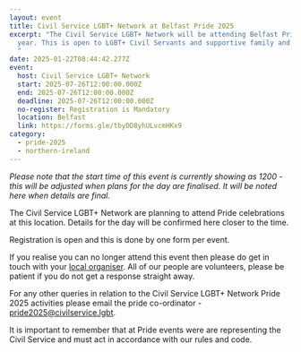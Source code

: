 ```yaml
---
layout: event
title: Civil Service LGBT+ Network at Belfast Pride 2025
excerpt: "The Civil Service LGBT+ Network will be attending Belfast Pride this
  year. This is open to LGBT+ Civil Servants and supportive family and friends.
  "
date: 2025-01-22T08:44:42.277Z
event:
  host: Civil Service LGBT+ Network
  start: 2025-07-26T12:00:00.000Z
  end: 2025-07-26T12:00:00.000Z
  deadline: 2025-07-26T12:00:00.000Z
  no-register: Registration is Mandatory
  location: Belfast
  link: https://forms.gle/tbyDD8yhULvcmHKx9
category:
  - pride-2025
  - northern-ireland
---
```

*P﻿lease note that the start time of this event is currently showing as 1200 - this will be adjusted when plans for the day are finalised. It will be noted here when details are final.*

The Civil Service LGBT+ Network are planning to attend Pride celebrations at this location. Details for the day will be confirmed here closer to the time. 

Registration is open and this is done by one form per event.

I﻿f you realise you can no longer attend this event then please do get in touch with your [local organiser](https://www.civilservice.lgbt/team/). All of our people are volunteers, please be patient if you do not get a response straight away. 

F﻿or any other queries in relation to the Civil Service LGBT+ Network Pride 2025 activities please email the pride co-ordinator - [pride2025@civilservice.lgbt](mailto:pride2025@civilservice.lgbt).

I﻿t is important to remember that at Pride events were are representing the Civil Service and must act in accordance with our rules and code.